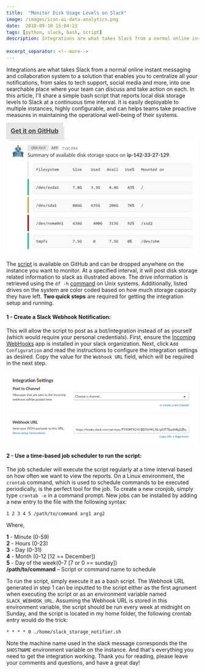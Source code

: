 ```yaml
--- 
title:  "Monitor Disk Usage Levels on Slack"
image: /images/icon-ai-data-analytics.png
date:  2018-09-10 15:04:23
tags: [python, slack, bash, script]
description: Integrations are what takes Slack from a normal online instant messaging and collaboration system to a solution that enables you to centralize all your notifications, from sales to tech support, social media and more, into one searchable place where your team can discuss and take action on each. In this article, I'll share a simple [bash script]((https://github.com/Zir0-93/slack-storage-notifier/blob/master/slack_storage_notifier.sh)) that reports local disk storage levels to Slack at a continuous time interval. It is easily deployable to multiple instances, highly configurable, and can helps teams take proactive measures in maintaining the operational well-being of their systems.

excerpt_separator: <!--more-->
---
```

Integrations are what takes Slack from a normal online instant messaging and collaboration system to a solution that enables you to centralize all your notifications, from sales to tech support, social media and more, into one searchable place where your team can discuss and take action on each. In this article, I'll share a simple bash script that reports local disk storage levels to Slack at a continuous time interval. It is easily deployable to multiple instances, highly configurable, and can helps teams take proactive measures in maintaining the operational well-being of their systems.
<!--more-->

<h3 id="download-from-github"><a style="background: #8080802e; padding: 10px;  border: 1px solid #8080802e;  box-shadow: 5px 10px #8080801f; color: #000000b3;" href="https://github.com/Zir0-93/slack-storage-notifier"><strong>Get it on GitHub</strong></a></h3>

![inheritance](/images/notification.png)

The [script](https://github.com/Zir0-93/slack-storage-notifier/blob/master/slack_storage_notifier.sh) is available on GitHub and can be dropped anywhere on the instance you want to monitor. At a specified interval, it will
post disk storage related information to slack as illustrated above. The drive information is retrieved using the `df -h` [command](https://en.wikipedia.org/wiki/Df_(Unix)) on Unix systems. Additionally, listed drives on the system are color coded based on how much
storage capacity they have left. **Two quick steps** are required for getting the integration setup and running.

#### **1 - Create a Slack Webhook Notification**: 

This will allow the script to post as a bot/integration instead of as yourself (which would
require your personal credentials). First, ensure the [Incoming WebHooks](https://slack.com/apps/A0F7XDUAZ-incoming-webhooks?next_id=0) app
is installed in your slack organization. Next, click `Add Configuration` and read the instructions to configure the integration settings 
as desired. Copy the value for the `Webhook URL` field, which will be required in the next step.

![inheritance](/images/integrationv2.png)

#### **2 - Use a time-based job scheduler to run the script**: 

The job scheduler will execute the script regularly at a time interval based
on how often we want to view the reports. On a Linux environment, the `crontab` command, which is used to schedule 
commands to be executed periodically, is the perfect tool for the job. To create a new cronjob, simply type `crontab -e` in a command
prompt. New jobs can be installed by adding a new entry to the file with the following syntax:
```
1 2 3 4 5 /path/to/command arg1 arg2
```
Where,

**1** - Minute (0-59) <br>
**2** - Hours (0-23) <br>
**3** - Day (0-31) <br>
**4** - Month (0-12 [12 == December]) <br>
**5** - Day of the week(0-7 [7 or 0 == sunday]) <br>
**/path/to/command** – Script or command name to schedule

To run the script, simply execute it as a bash script. The Webhook URL generated in step 1 can be inputted to the script either as the first agrument when executing the script or
as an environment variable named `SLACK_WEBHOOK_URL`. Assuming the Webhook URL is stored in this environment variable,
the script should be run every week at midnight on Sunday, and the script is located in my home folder, 
the following crontab entry would do the trick:
```
* * * * 0 ./home/slack_storage_notifier.sh
```

Note the machine name used in the slack message corresponds the the `$HOSTNAME` environment variable on the instance. And that's everything you need to get the integration working. Thank you for reading, please leave your comments and questions, and have a great day!
